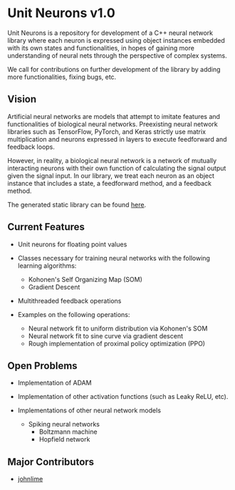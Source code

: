 # Unit Neurons v1.0
Unit Neurons is a repository for development of a C++ neural network library
where each neuron is expressed using object instances embedded with its own states and functionalities,
in hopes of gaining more understanding of neural nets through the perspective of complex systems.

We call for contributions on further development of the library by adding more functionalities, fixing bugs, etc.

## Vision
Artificial neural networks are models that attempt to imitate features and functionalities of biological
neural networks. Preexisting neural network libraries such as TensorFlow, PyTorch, and Keras strictly use
matrix multiplication and neurons expressed in layers to execute feedforward and feedback loops.

However, in reality, a biological neural network is a network of mutually interacting neurons with their own function
of calculating the signal output given the signal input. In our library, we treat each neuron as an object instance
that includes a state, a feedforward method, and a feedback method.

The generated static library can be found [here](https://github.com/johnlime/UnitNeurons/blob/master/DerivedData/Unit%20Neurons/Build/Products/Debug/libUnit%20Neurons.a).

## Current Features
- Unit neurons for floating point values

- Classes necessary for training neural networks with the following learning algorithms:
  - Kohonen's Self Organizing Map (SOM)
  - Gradient Descent

- Multithreaded feedback operations

- Examples on the following operations:
  - Neural network fit to uniform distribution via Kohonen's SOM
  - Neural network fit to sine curve via gradient descent
  - Rough implementation of proximal policy optimization (PPO)

## Open Problems
- Implementation of ADAM

- Implementation of other activation functions (such as Leaky ReLU, etc).

- Implementations of other neural network models
  - Spiking neural networks
    - Boltzmann machine
    - Hopfield network

## Major Contributors
- [johnlime](https://github.com/johnlime)


